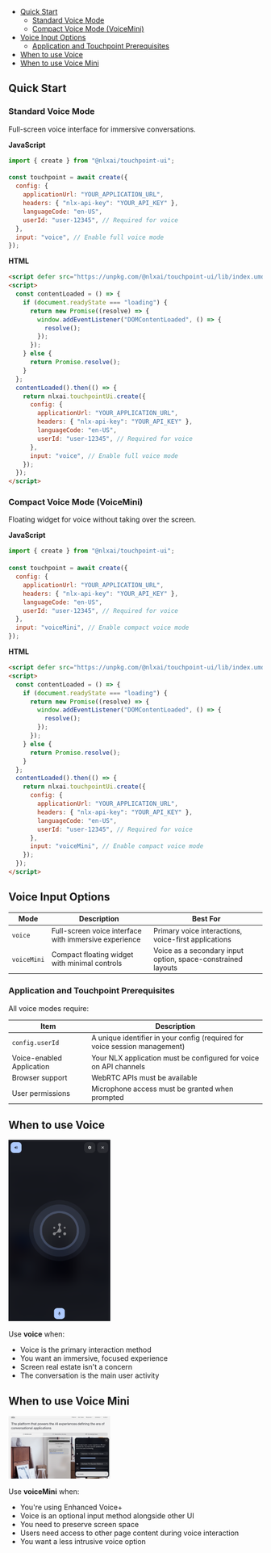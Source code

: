 - [Quick Start](#quick-start)
  - [Standard Voice Mode](#standard-voice-mode)
  - [Compact Voice Mode (VoiceMini)](#compact-voice-mode-voicemini)
- [Voice Input Options](#voice-input-options)
  - [Application and Touchpoint Prerequisites](#application-and-touchpoint-prerequisites)
- [When to use Voice](#when-to-use-voice)
- [When to use Voice Mini](#when-to-use-voice-mini)


## Quick Start

### Standard Voice Mode

Full-screen voice interface for immersive conversations.

**JavaScript**
```javascript
import { create } from "@nlxai/touchpoint-ui";

const touchpoint = await create({
  config: {
    applicationUrl: "YOUR_APPLICATION_URL",
    headers: { "nlx-api-key": "YOUR_API_KEY" },
    languageCode: "en-US",
    userId: "user-12345", // Required for voice
  },
  input: "voice", // Enable full voice mode
});
```

**HTML**
```html
<script defer src="https://unpkg.com/@nlxai/touchpoint-ui/lib/index.umd.js"></script>
<script>
  const contentLoaded = () => {
    if (document.readyState === "loading") {
      return new Promise((resolve) => {
        window.addEventListener("DOMContentLoaded", () => {
          resolve();
        });
      });
    } else {
      return Promise.resolve();
    }
  };
  contentLoaded().then(() => {
    return nlxai.touchpointUi.create({
      config: {
        applicationUrl: "YOUR_APPLICATION_URL",
        headers: { "nlx-api-key": "YOUR_API_KEY" },
        languageCode: "en-US",
        userId: "user-12345", // Required for voice
      },
      input: "voice", // Enable full voice mode
    });
  });
</script>
```

### Compact Voice Mode (VoiceMini)

Floating widget for voice without taking over the screen.

**JavaScript**
```javascript
import { create } from "@nlxai/touchpoint-ui";

const touchpoint = await create({
  config: {
    applicationUrl: "YOUR_APPLICATION_URL",
    headers: { "nlx-api-key": "YOUR_API_KEY" },
    languageCode: "en-US",
    userId: "user-12345", // Required for voice
  },
  input: "voiceMini", // Enable compact voice mode
});
```

**HTML**
```html
<script defer src="https://unpkg.com/@nlxai/touchpoint-ui/lib/index.umd.js"></script>
<script>
  const contentLoaded = () => {
    if (document.readyState === "loading") {
      return new Promise((resolve) => {
        window.addEventListener("DOMContentLoaded", () => {
          resolve();
        });
      });
    } else {
      return Promise.resolve();
    }
  };
  contentLoaded().then(() => {
    return nlxai.touchpointUi.create({
      config: {
        applicationUrl: "YOUR_APPLICATION_URL",
        headers: { "nlx-api-key": "YOUR_API_KEY" },
        languageCode: "en-US",
        userId: "user-12345", // Required for voice
      },
      input: "voiceMini", // Enable compact voice mode
    });
  });
</script>
```

## Voice Input Options

| Mode | Description | Best For |
|------|-------------|----------|
| `voice` | Full-screen voice interface with immersive experience | Primary voice interactions, voice-first applications |
| `voiceMini` | Compact floating widget with minimal controls | Voice as a secondary input option, space-constrained layouts |

### Application and Touchpoint Prerequisites

All voice modes require:

| Item | Description |
|--|--|
| `config.userId` | A unique identifier in your config (required for voice session management) |
| Voice-enabled Application | Your NLX application must be configured for voice on API channels |
| Browser support | WebRTC APIs must be available |
| User permissions| Microphone access must be granted when prompted |

## When to use Voice

<img src="/animations/voiceinput.png" alt="Voice Mode Animation" style="max-width: 40%;">

Use **voice** when:
- Voice is the primary interaction method
- You want an immersive, focused experience
- Screen real estate isn't a concern
- The conversation is the main user activity


## When to use Voice Mini

<img src="/animations/voice-mini.png" alt="Voice Mini Mode Animation" style="max-width: 40%;">

Use **voiceMini** when:
- You're using Enhanced Voice+
- Voice is an optional input method alongside other UI
- You need to preserve screen space
- Users need access to other page content during voice interaction
- You want a less intrusive voice option

